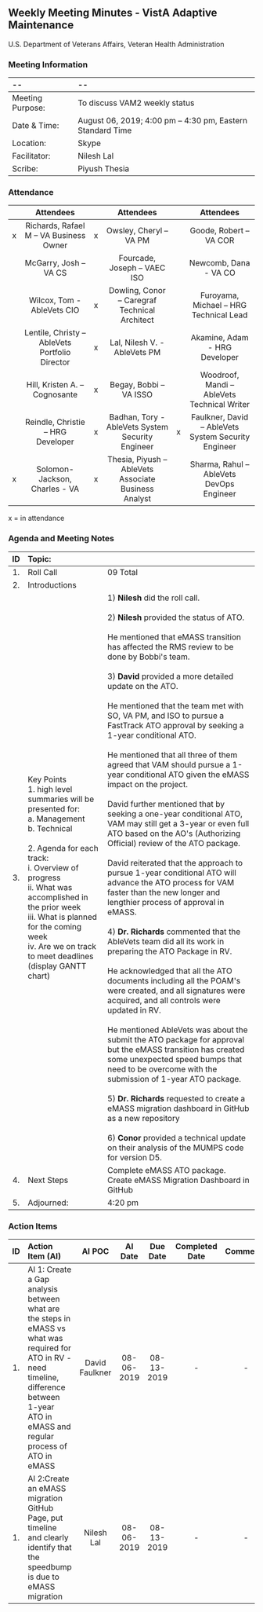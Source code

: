 ## Weekly Meeting Minutes  - VistA Adaptive Maintenance
U.S. Department of Veterans Affairs, Veteran Health Administration


### Meeting Information
| -- | -- |
|:---|:---|
| Meeting Purpose: | To discuss VAM2 weekly status  |
| Date & Time: | August 06, 2019; 4:00 pm – 4:30 pm, Eastern Standard Time |
| Location:	| Skype | 
| Facilitator:	| Nilesh Lal |
| Scribe: | Piyush Thesia |


### Attendance

|  | Attendees |  | Attendees	|  | Attendees |
|:---:|:---:|:---:|:---:|:---:|:---:|
| x | Richards, Rafael M – VA Business Owner | x | Owsley, Cheryl – VA PM |  | Goode, Robert – VA COR |
|   | McGarry, Josh – VA CS |  | Fourcade, Joseph – VAEC ISO |  | Newcomb, Dana - VA CO | 
|  | Wilcox, Tom - AbleVets CIO | x | Dowling, Conor – Caregraf Technical Architect |  | Furoyama, Michael – HRG Technical Lead | 
|  | Lentile, Christy – AbleVets Portfolio Director | x |  Lal, Nilesh V. - AbleVets PM |  | Akamine, Adam - HRG Developer |
| | Hill, Kristen A. – Cognosante | x | Begay, Bobbi – VA ISSO  |  | Woodroof, Mandi – AbleVets Technical Writer |
|  | Reindle, Christie – HRG Developer | x | Badhan, Tory - AbleVets System Security Engineer  | x | Faulkner, David – AbleVets System Security Engineer  |
| x | Solomon-Jackson, Charles - VA | x | Thesia, Piyush – AbleVets Associate Business Analyst |  | Sharma, Rahul – AbleVets DevOps Engineer |


x = in attendance


### Agenda and Meeting Notes

| ID | Topic: |  |
|:---:|:---|:---|
| 1. | Roll Call | 09 Total |
| 2. | Introductions |  | 
| 3. | Key Points </br>  1. high level summaries will be presented for:  </br>  a. Management  </br>  b. Technical  </br> </br> 2. Agenda for each track:  </br>  i. Overview of progress  </br> ii. What was accomplished in the prior week </br> iii. What is planned for the coming week </br>  iv.	Are we on track to meet deadlines (display GANTT chart) | 1) **Nilesh** did the roll call. </br> </br> 2) **Nilesh** provided the status of ATO. </br> </br> He mentioned that eMASS transition has affected the RMS review to be done by Bobbi's team. </br> </br>  3) **David** provided a more detailed update on the ATO. </br> </br> He mentioned that the team met with SO, VA PM, and ISO to pursue a FastTrack ATO approval by seeking a 1-year conditional ATO.  </br> </br>  He mentioned that all three of them agreed that VAM should pursue a 1-year conditional ATO given the eMASS impact on the project. </br> </br> David further mentioned that by seeking a one-year conditional ATO, VAM may still get a 3-year or even full ATO based on the AO's (Authorizing Official) review of the ATO package. </br> </br> David reiterated that the approach to pursue 1-year conditional ATO will advance the ATO process for VAM faster than the new longer and lengthier process of approval in eMASS. </br> </br> 4) **Dr. Richards** commented that the AbleVets team did all its work in preparing the ATO Package in RV.  </br> </br> He acknowledged that all the ATO documents including all the POAM's were created, and all signatures were acquired, and all controls were updated in RV.  </br> </br> He mentioned AbleVets was about the submit the ATO package for approval but the eMASS transition has created some unexpected speed bumps that need to be overcome with the submission of 1-year ATO package. </br> </br> 5) **Dr. Richards** requested to create a eMASS migration dashboard in GitHub as a new repository </br> </br> 6) **Conor** provided a technical update on their analysis of the MUMPS code for version D5. | 
| 4. |	Next Steps | Complete eMASS ATO package. Create eMASS Migration Dashboard in GitHub  |
| 5. | Adjourned: | 4:20 pm |



### Action Items

| ID | Action Item (AI) | AI POC | AI Date | Due Date | Completed Date | Comments |
|:---:|:---|:---:|:---:|:---:|:---:|:---:|
| 1. | AI 1: Create a Gap analysis between what are the steps in eMASS vs what was required for ATO in RV - need timeline, difference between 1-year ATO in eMASS and regular process of ATO in eMASS | David Faulkner |  08-06-2019 | 08-13-2019 | - | - |
| 1. | AI 2:Create an eMASS migration GitHub Page, put timeline and clearly identify that the speedbump is due to eMASS migration | Nilesh Lal |  08-06-2019 | 08-13-2019 | - | - |



